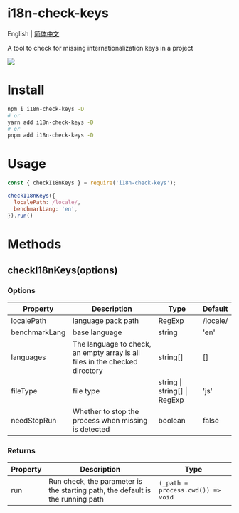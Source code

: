 # i18n-check-keys

English | [简体中文](./README.zh_CN.md)

A tool to check for missing internationalization keys in a project

![](http://qiniuyun.hmydgz.top/doc/img/i18n-check-keys-img1.png)

# Install
```bash
npm i i18n-check-keys -D
# or
yarn add i18n-check-keys -D
# or
pnpm add i18n-check-keys -D
```

# Usage
```cjs
const { checkI18nKeys } = require('i18n-check-keys');

checkI18nKeys({
  localePath: /locale/,
  benchmarkLang: 'en',
}).run()
```

# Methods

## checkI18nKeys(options)

### Options

| Property | Description | Type | Default |
| --- | --- | --- | --- |
| localePath | language pack path | RegExp | /locale/ |
| benchmarkLang | base language | string | 'en' |
| languages | The language to check, an empty array is all files in the checked directory | string[] | [] |
| fileType | file type | string \| string[] \| RegExp | 'js' |
| needStopRun | Whether to stop the process when missing is detected | boolean | false |

### Returns
| Property | Description | Type |
| --- | --- | --- |
| run | Run check, the parameter is the starting path, the default is the running path | `(_path = process.cwd()) => void` |
